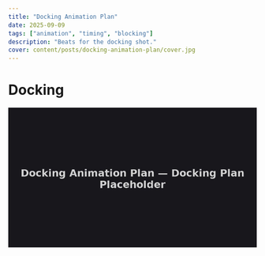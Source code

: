 ```yaml
---
title: "Docking Animation Plan"
date: 2025-09-09
tags: ["animation", "timing", "blocking"]
description: "Beats for the docking shot."
cover: content/posts/docking-animation-plan/cover.jpg
---
```

# Docking

![Docking plan](content/posts/docking-animation-plan/cover.jpg)
